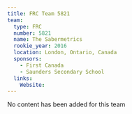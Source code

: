 ```yaml
---
title: FRC Team 5821
team:
  type: FRC
  number: 5821
  name: The Sabermetrics
  rookie_year: 2016
  location: London, Ontario, Canada
  sponsors:
    - First Canada
    - Saunders Secondary School
  links:
    Website: 
---
```

No content has been added for this team